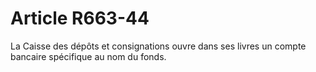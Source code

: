 # Article R663-44

La Caisse des dépôts et consignations ouvre dans ses livres un compte bancaire spécifique au nom du fonds.